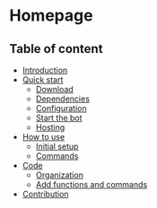 # Homepage

## Table of content

- [Introduction](./introduction.md)
- [Quick start](./quickstart.md)
    - [Download](./quickstart.md#download)
    - [Dependencies](./quickstart.md#dependencies)
    - [Configuration](./quickstart.md#configuration)
    - [Start the bot](./quickstart.md#first-start)
    - [Hosting](./quickstart.md#hosting)
- [How to use]()
    - [Initial setup](./howtouse.md#setup)
    - [Commands](./howtouse.md#commands)
- [Code]()
    - [Organization]()
    - [Add functions and commands]()
- [Contribution]()
